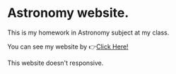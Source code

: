 # Astronomy website.
<p>This is my homework in Astronomy subject at my class.</p>
<p>You can see my website by 👉<a href="https://astronomy-bc843.web.app/">Click Here!</a></p>
<p>This website doesn't responsive.</p>
